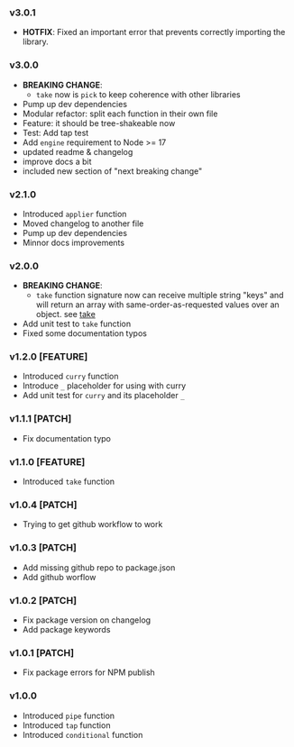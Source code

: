 ### v3.0.1
- <b>HOTFIX</b>: Fixed an important error that prevents correctly importing the library.

### v3.0.0
- <b>BREAKING CHANGE</b>:
  - `take` now is `pick` to keep coherence with other libraries
- Pump up dev dependencies
- Modular refactor: split each function in their own file
- Feature: it should be tree-shakeable now
- Test: Add tap test
- Add `engine` requirement to Node >= 17
- updated readme & changelog
- improve docs a bit
- included new section of "next breaking change"

### v2.1.0
- Introduced `applier` function
- Moved changelog to another file
- Pump up dev dependencies
- Minnor docs improvements

### v2.0.0  
- <b>BREAKING CHANGE</b>:
  - `take` function signature now can receive multiple string "keys" and will return an array with same-order-as-requested values over an object. see [take](#usage)
- Add unit test to `take` function
- Fixed some documentation typos

### v1.2.0 [FEATURE]
- Introduced `curry` function
- Introduce `_` placeholder for using with curry
- Add unit test for `curry` and its placeholder `_`

### v1.1.1 [PATCH]
- Fix documentation typo

### v1.1.0 [FEATURE]
- Introduced `take` function

### v1.0.4 [PATCH]
- Trying to get github workflow to work

### v1.0.3 [PATCH]
 - Add missing github repo to package.json
 - Add github worflow

### v1.0.2 [PATCH]
 - Fix package version on changelog
 - Add package keywords

### v1.0.1 [PATCH]
 - Fix package errors for NPM publish

### v1.0.0
 - Introduced `pipe` function
 - Introduced `tap` function
 - Introduced `conditional` function